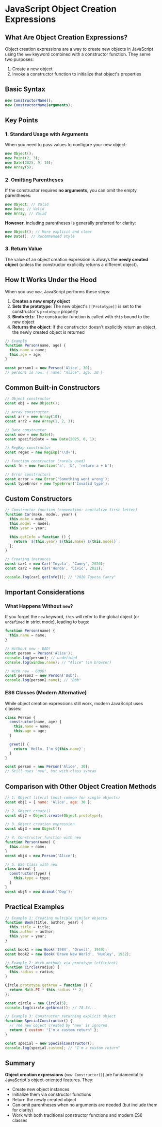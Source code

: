 # JavaScript Object Creation Expressions

## What Are Object Creation Expressions?

Object creation expressions are a way to create new objects in JavaScript using the `new` keyword combined with a constructor function. They serve two purposes:

1. Create a new object
2. Invoke a constructor function to initialize that object's properties

## Basic Syntax

```javascript
new ConstructorName();
new ConstructorName(arguments);
```

## Key Points

### 1. **Standard Usage with Arguments**

When you need to pass values to configure your new object:

```javascript
new Object();
new Point(2, 3);
new Date(2025, 9, 10);
new Array(5);
```

### 2. **Omitting Parentheses**

If the constructor requires **no arguments**, you can omit the empty parentheses:

```javascript
new Object; // Valid
new Date; // Valid
new Array; // Valid
```

**However**, including parentheses is generally preferred for clarity:

```javascript
new Object(); // More explicit and clear
new Date(); // Recommended style
```

### 3. **Return Value**

The value of an object creation expression is always the **newly created object** (unless the constructor explicitly returns a different object).

## How It Works Under the Hood

When you use `new`, JavaScript performs these steps:

1. **Creates a new empty object**
2. **Sets the prototype**: The new object's `[[Prototype]]` is set to the constructor's `prototype` property
3. **Binds `this`**: The constructor function is called with `this` bound to the new object
4. **Returns the object**: If the constructor doesn't explicitly return an object, the newly created object is returned

```javascript
// Example
function Person(name, age) {
  this.name = name;
  this.age = age;
}

const person1 = new Person('Alice', 30);
// person1 is now: { name: "Alice", age: 30 }
```

## Common Built-in Constructors

```javascript
// Object constructor
const obj = new Object();

// Array constructor
const arr = new Array(10);
const arr2 = new Array(1, 2, 3);

// Date constructor
const now = new Date();
const specificDate = new Date(2025, 0, 1);

// RegExp constructor
const regex = new RegExp('\\d+');

// Function constructor (rarely used)
const fn = new Function('a', 'b', 'return a + b');

// Error constructors
const error = new Error('Something went wrong');
const typeError = new TypeError('Invalid type');
```

## Custom Constructors

```javascript
// Constructor function (convention: capitalize first letter)
function Car(make, model, year) {
  this.make = make;
  this.model = model;
  this.year = year;

  this.getInfo = function () {
    return `${this.year} ${this.make} ${this.model}`;
  };
}

// Creating instances
const car1 = new Car('Toyota', 'Camry', 2020);
const car2 = new Car('Honda', 'Civic', 2021);

console.log(car1.getInfo()); // "2020 Toyota Camry"
```

## Important Considerations

### What Happens Without `new`?

If you forget the `new` keyword, `this` will refer to the global object (or `undefined` in strict mode), leading to bugs:

```javascript
function Person(name) {
  this.name = name;
}

// Without new - BAD!
const person = Person('Alice');
console.log(person); // undefined
console.log(window.name); // "Alice" (in browser)

// With new - GOOD!
const person2 = new Person('Bob');
console.log(person2.name); // "Bob"
```

### ES6 Classes (Modern Alternative)

While object creation expressions still work, modern JavaScript uses classes:

```javascript
class Person {
  constructor(name, age) {
    this.name = name;
    this.age = age;
  }

  greet() {
    return `Hello, I'm ${this.name}`;
  }
}

const person = new Person('Alice', 30);
// Still uses 'new', but with class syntax
```

## Comparison with Other Object Creation Methods

```javascript
// 1. Object literal (most common for single objects)
const obj1 = { name: 'Alice', age: 30 };

// 2. Object.create()
const obj2 = Object.create(Object.prototype);

// 3. Object creation expression
const obj3 = new Object();

// 4. Constructor function with new
function Person(name) {
  this.name = name;
}
const obj4 = new Person('Alice');

// 5. ES6 Class with new
class Animal {
  constructor(type) {
    this.type = type;
  }
}
const obj5 = new Animal('Dog');
```

## Practical Examples

```javascript
// Example 1: Creating multiple similar objects
function Book(title, author, year) {
  this.title = title;
  this.author = author;
  this.year = year;
}

const book1 = new Book('1984', 'Orwell', 1949);
const book2 = new Book('Brave New World', 'Huxley', 1932);

// Example 2: With methods via prototype (efficient)
function Circle(radius) {
  this.radius = radius;
}

Circle.prototype.getArea = function () {
  return Math.PI * this.radius ** 2;
};

const circle = new Circle(5);
console.log(circle.getArea()); // 78.54...

// Example 3: Constructor returning explicit object
function SpecialConstructor() {
  // The new object created by 'new' is ignored
  return { custom: "I'm a custom return" };
}

const special = new SpecialConstructor();
console.log(special.custom); // "I'm a custom return"
```

## Summary

**Object creation expressions** (`new Constructor()`) are fundamental to JavaScript's object-oriented features. They:

- Create new object instances
- Initialize them via constructor functions
- Return the newly created object
- Can omit parentheses when no arguments are needed (but include them for clarity)
- Work with both traditional constructor functions and modern ES6 classes
